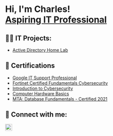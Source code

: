 <h1>Hi, I'm Charles! <br/><a href="https://github.com/joshmadakor1">Aspiring IT Professional</a>

<h2>👨‍💻 IT Projects: </h2>

  - [Active Directory Home Lab](https://github.com/Chazz-zu/ActiveDirectoryHomeLab)

<h2>📃 Certifications </h2>

- [Google IT Support Professional](https://www.youtube.com/watch?v=a83ASGn_V_s)
- [Fortinet Certified Fundamentals Cybersecurity](https://www.credly.com/badges/e48ff3dc-a6fe-453b-bd04-301f4778643e/public_url)
- [Introduction to Cybersecurity](https://www.credly.com/badges/3b53a80f-71ea-4d27-816a-40592df73e90/public_url)
- [Computer Hardware Basics](https://www.credly.com/badges/b3c3a1af-3f60-4474-8542-fdeafb04b5c2/public_url)
- [MTA: Database Fundamentals - Certified 2021](https://www.credly.com/badges/f55f23f4-a52c-4391-a684-ba2432913b21/public_url)

<h2> 🤳 Connect with me:</h2>

[<img align="left" alt="CharlesAbiog | LinkedIn" width="22px" src="https://cdn.jsdelivr.net/npm/simple-icons@v3/icons/linkedin.svg" />][linkedin]


[linkedin]: https://www.linkedin.com/in/charles-edward-abiog/

<!--
**joshmadakor1/joshmadakor1** is a ✨ _special_ ✨ repository because its `README.md` (this file) appears on your GitHub profile.

Here are some ideas to get you started:

- 🔭 I’m currently working on ...
- 🌱 I’m currently learning ...
- 👯 I’m looking to collaborate on ...
- 🤔 I’m looking for help with ...
- 💬 Ask me about ...
- 📫 How to reach me: ...
- 😄 Pronouns: ...
- ⚡ Fun fact: ...
-->
